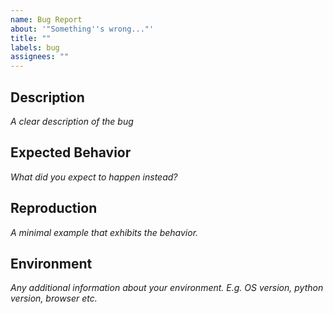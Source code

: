 ```yaml
---
name: Bug Report
about: '"Something''s wrong..."'
title: ""
labels: bug
assignees: ""
---
```


## Description

_A clear description of the bug_

## Expected Behavior

_What did you expect to happen instead?_

## Reproduction

_A minimal example that exhibits the behavior._

## Environment

_Any additional information about your environment. E.g. OS version, python version, browser etc._
